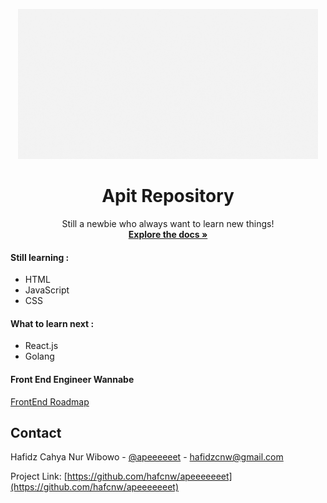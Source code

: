 <p align="center">
  <a>
    <img src="https://github.com/hafcnw/apeeeeeeet/blob/a5f0bccf53d7fba213b13fbf74e5e194ddfbbc30/Welcome%20to%20my%20repository!.gif" alt="Banner" width="480" height="240">
  </a>

  <h1 align="center">Apit Repository</h1>

  <p align="center">
    Still a newbie who always want to learn new things!
    <br />
  <a href="https://github.com/hafcnw/apeeeeeeet.git"><strong>Explore the docs »</strong></a>
</p>

#### Still learning :
* HTML
* JavaScript
* CSS

#### What to learn next :
* React.js
* Golang

#### Front End Engineer Wannabe
[FrontEnd Roadmap](https://roadmap.sh/frontend)

<!-- CONTACT -->
## Contact

Hafidz Cahya Nur Wibowo - [@apeeeeeet](https://instagram.com/apeeeeeeet) - hafidzcnw@gmail.com

Project Link: [https://github.com/hafcnw/apeeeeeeet](https://github.com/hafcnw/apeeeeeeet)
